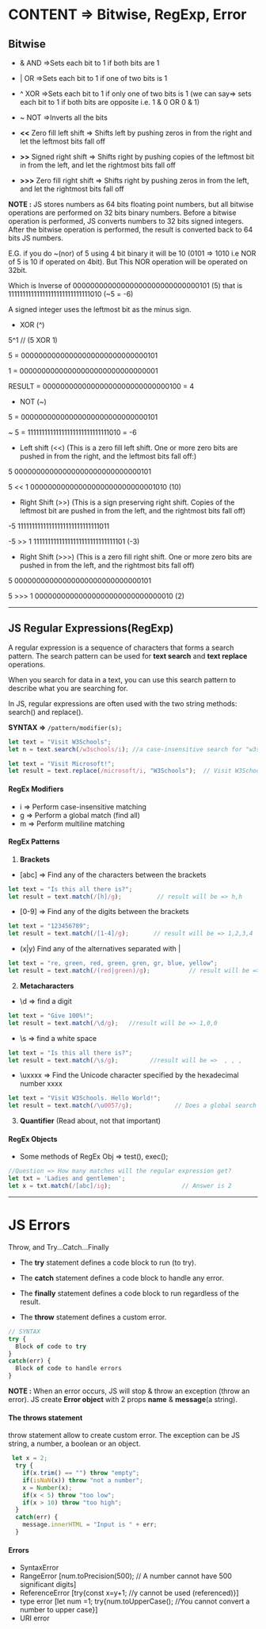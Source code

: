 # CONTENT => Bitwise, RegExp, Error

## Bitwise

- &	AND                     =>Sets each bit to 1 if both bits are 1

- |	OR                      =>Sets each bit to 1 if one of two bits is 1

- ^	XOR	                    =>Sets each bit to 1 if only one of two bits is 1 (we can say=> sets each bit to 1 if both bits are opposite i.e. 1 & 0 OR 0 & 1)

- ~	NOT	                    =>Inverts all the bits

- **<<**	Zero fill left shift	=> Shifts left by pushing zeros in from the right and let the leftmost bits fall off

- **>>**	Signed right shift	    => Shifts right by pushing copies of the leftmost bit in from the left, and let the rightmost bits fall off

- **>>>**	Zero fill right shift	=> Shifts right by pushing zeros in from the left, and let the rightmost bits fall off

**NOTE :** JS stores numbers as 64 bits floating point numbers, but all bitwise operations are performed on 32 bits binary numbers. Before a bitwise operation is performed, JS converts numbers to 32 bits signed integers. After the bitwise operation is performed, the result is converted back to 64 bits JS numbers.

E.G. if you do ~(nor) of 5 using 4 bit binary it will be 10 (0101 => 1010 i.e NOR of 5 is 10 if operated on 4bit). But This NOR operation will be operated on 32bit.

Which is Inverse of 00000000000000000000000000000101 (5) that is 11111111111111111111111111111010 (~5 = -6)

A signed integer uses the leftmost bit as the minus sign.




- XOR (^)

5^1 // (5 XOR 1)

5 = 00000000000000000000000000000101

1 = 00000000000000000000000000000001

RESULT = 00000000000000000000000000000100 = 4

- NOT (~)

5 = 00000000000000000000000000000101

~ 5 = 11111111111111111111111111111010 = -6 

- Left shift (<<) (This is a zero fill left shift. One or more zero bits are pushed in from the right, and the leftmost bits fall off:)

5	00000000000000000000000000000101

5 << 1	00000000000000000000000000001010 (10)

- Right Shift (>>) (This is a sign preserving right shift. Copies of the leftmost bit are pushed in from the left, and the rightmost bits fall off)

-5	11111111111111111111111111111011

-5 >> 1	11111111111111111111111111111101 (-3)

- Right Shift (>>>) (This is a zero fill right shift. One or more zero bits are pushed in from the left, and the rightmost bits fall off)


5	00000000000000000000000000000101

5 >>> 1	00000000000000000000000000000010 (2)

------------------------------------------------------------------------------------------------------------------------------------------------

## JS Regular Expressions(RegExp)

A regular expression is a sequence of characters that forms a search pattern. The search pattern can be used for **text search** and **text replace** operations.

When you search for data in a text, you can use this search pattern to describe what you are searching for.

In JS, regular expressions are often used with the two string methods: search() and replace().

**SYNTAX =>** ```/pattern/modifier(s);```

```js
let text = "Visit W3Schools";
let n = text.search(/w3schools/i); //a case-insensitive search for "w3schools" in a string:  SYNTAX => /pattern/modifier(s): Output = 6
```
```js
let text = "Visit Microsoft!";
let result = text.replace(/microsoft/i, "W3Schools");  // Visit W3Schools!
```

#### RegEx Modifiers 

- i => Perform case-insensitive matching
- g => Perform a global match (find all)
- m => Perform multiline matching

#### RegEx Patterns

1. **Brackets**

- [abc] => 	Find any of the characters between the brackets

```js
let text = "Is this all there is?";
let result = text.match(/[h]/g);          // result will be => h,h
```

- [0-9] => Find any of the digits between the brackets

```js
let text = "123456789";
let result = text.match(/[1-4]/g);       // result will be => 1,2,3,4
```

- (x|y)	Find any of the alternatives separated with |

```js
let text = "re, green, red, green, gren, gr, blue, yellow";
let result = text.match(/(red|green)/g);           // result will be => green,red,green
```

2. **Metacharacters** 

- \d => find a digit
```js
let text = "Give 100%!"; 
let result = text.match(/\d/g);   //result will be => 1,0,0
```

- \s => find a white space
```js
let text = "Is this all there is?";
let result = text.match(/\s/g);         //result will be =>  , , ,
```

- \uxxxx =>	Find the Unicode character specified by the hexadecimal number xxxx

```js
let text = "Visit W3Schools. Hello World!"; 
let result = text.match(/\u0057/g);            // Does a global search for W, so result => W,W
```

3. **Quantifier** (Read about, not that important)

#### RegEx Objects

- Some methods of RegEx Obj => test(), exec();

```js
//Question => How many matches will the regular expression get?
let txt = 'Ladies and gentlemen';
let x = txt.match(/[abc]/ig);                    // Answer is 2
```

---------------------------------------------------------------------------------------------------------------------------------------------

# JS Errors

Throw, and Try...Catch...Finally

- The **try** statement defines a code block to run (to try).

- The **catch** statement defines a code block to handle any error.

- The **finally** statement defines a code block to run regardless of the result.

- The **throw** statement defines a custom error.

```js
// SYNTAX
try {
  Block of code to try
}
catch(err) {
  Block of code to handle errors
}
```

**NOTE :** When an error occurs, JS will stop & throw an exception (throw an error). JS create **Error object** with 2 props **name** & **message**(a string).

#### The throws statement

throw statement allow to create custom error. The exception can be JS string, a number, a boolean or an object.

```js
 let x = 2;
  try {
    if(x.trim() == "") throw "empty";
    if(isNaN(x)) throw "not a number";
    x = Number(x);
    if(x < 5) throw "too low";
    if(x > 10) throw "too high";
  }
  catch(err) {
    message.innerHTML = "Input is " + err;
  }
```

#### Errors

- SyntaxError
- RangeError   [num.toPrecision(500);  // A number cannot have 500 significant digits]
- ReferenceError   [try{const x=y+1; //y cannot be used (referenced)}]
- type error      [let num =1; try{num.toUpperCase(); //You cannot convert a number to upper case}]
- URI error
